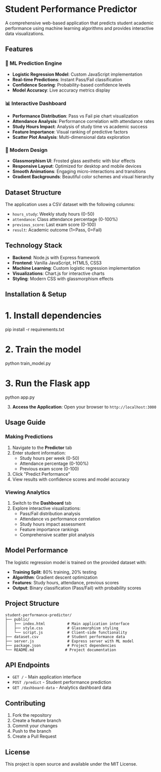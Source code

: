 # Student Performance Predictor

A comprehensive web-based application that predicts student academic performance using machine learning algorithms and provides interactive data visualizations.

## Features

### 🔮 ML Prediction Engine
- **Logistic Regression Model**: Custom JavaScript implementation
- **Real-time Predictions**: Instant Pass/Fail classification
- **Confidence Scoring**: Probability-based confidence levels
- **Model Accuracy**: Live accuracy metrics display

### 📊 Interactive Dashboard
- **Performance Distribution**: Pass vs Fail pie chart visualization
- **Attendance Analysis**: Performance correlation with attendance rates
- **Study Hours Impact**: Analysis of study time vs academic success
- **Feature Importance**: Visual ranking of predictive factors
- **Scatter Plot Analysis**: Multi-dimensional data exploration

### 🎨 Modern Design
- **Glassmorphism UI**: Frosted glass aesthetic with blur effects
- **Responsive Layout**: Optimized for desktop and mobile devices
- **Smooth Animations**: Engaging micro-interactions and transitions
- **Gradient Backgrounds**: Beautiful color schemes and visual hierarchy

## Dataset Structure

The application uses a CSV dataset with the following columns:
- `hours_study`: Weekly study hours (0-50)
- `attendance`: Class attendance percentage (0-100%)
- `previous_score`: Last exam score (0-100)
- `result`: Academic outcome (1=Pass, 0=Fail)

## Technology Stack

- **Backend**: Node.js with Express framework
- **Frontend**: Vanilla JavaScript, HTML5, CSS3
- **Machine Learning**: Custom logistic regression implementation
- **Visualizations**: Chart.js for interactive charts
- **Styling**: Modern CSS with glassmorphism effects

## Installation & Setup

# 1. Install dependencies
pip install -r requirements.txt

# 2. Train the model
python train_model.py

# 3. Run the Flask app
python app.py


3. **Access the Application**:
   Open your browser to `http://localhost:3000`

## Usage Guide

### Making Predictions
1. Navigate to the **Predictor** tab
2. Enter student information:
   - Study hours per week (0-50)
   - Attendance percentage (0-100%)
   - Previous exam score (0-100)
3. Click "Predict Performance"
4. View results with confidence scores and model accuracy

### Viewing Analytics
1. Switch to the **Dashboard** tab
2. Explore interactive visualizations:
   - Pass/Fail distribution analysis
   - Attendance vs performance correlation
   - Study hours impact assessment
   - Feature importance rankings
   - Comprehensive scatter plot analysis

## Model Performance

The logistic regression model is trained on the provided dataset with:
- **Training Split**: 80% training, 20% testing
- **Algorithm**: Gradient descent optimization
- **Features**: Study hours, attendance, previous scores
- **Output**: Binary classification (Pass/Fail) with probability scores

## Project Structure

```
student-performance-predictor/
├── public/
│   ├── index.html          # Main application interface
│   ├── style.css           # Glassmorphism styling
│   └── script.js           # Client-side functionality
├── dataset.csv             # Student performance data
├── server.js               # Express server with ML model
├── package.json            # Project dependencies
└── README.md              # Project documentation
```

## API Endpoints

- `GET /` - Main application interface
- `POST /predict` - Student performance prediction
- `GET /dashboard-data` - Analytics dashboard data

## Contributing

1. Fork the repository
2. Create a feature branch
3. Commit your changes
4. Push to the branch
5. Create a Pull Request

## License

This project is open source and available under the MIT License.
